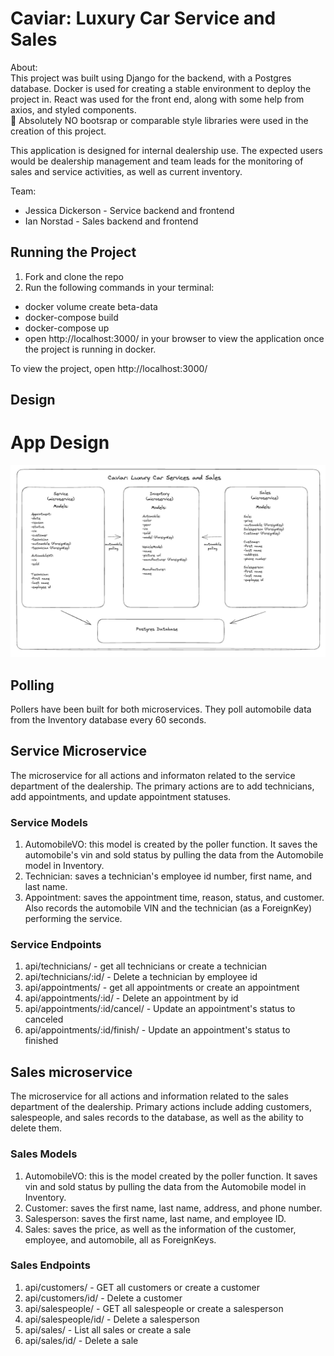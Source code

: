 # Caviar: Luxury Car Service and Sales

About:\
This project was built using Django for the backend, with a Postgres database. Docker is used for creating a stable environment to deploy the project in. React was used for the front end, along with some help from axios, and styled components.\
:no_entry_sign:	Absolutely NO bootsrap or comparable style libraries were used in the creation of this project.

This application is designed for internal dealership use. The expected users would be dealership management and team leads for the monitoring of sales and service activities, as well as current inventory.

Team:
* Jessica Dickerson - Service backend and frontend
* Ian Norstad - Sales backend and frontend

## Running the Project

1. Fork and clone the repo
2. Run the following commands in your terminal:
- docker volume create beta-data
- docker-compose build
- docker-compose up
- open http://localhost:3000/ in your browser to view the application once the project is running in docker.

To view the project, open http://localhost:3000/

## Design
# App Design

![Alt text](Caviar-Model-Diagram.png)

## Polling
Pollers have been built for both microservices. They poll automobile data from the Inventory database every 60 seconds.

## Service Microservice
The microservice for all actions and informaton related to the service department of the dealership. The primary actions are to add technicians, add appointments, and update appointment statuses.

### Service Models
1. AutomobileVO: this model is created by the poller function. It saves the automobile's vin and sold status by pulling the data from the Automobile model in Inventory.
2. Technician: saves a technician's employee id number, first name, and last name.
3. Appointment: saves the appointment time, reason, status, and customer. Also records the automobile VIN and the technician (as a ForeignKey) performing the service.

### Service Endpoints
1. api/technicians/ - get all technicians or create a technician
2. api/technicians/:id/ - Delete a technician by employee id
3. api/appointments/ - get all appointments or create an appointment
4. api/appointments/:id/ - Delete an appointment by id
5. api/appointments/:id/cancel/ - Update an appointment's status to canceled
6. api/appointments/:id/finish/ - Update an appointment's status to finished

## Sales microservice
The microservice for all actions and information related to the sales department of the dealership. Primary actions include adding customers, salespeople, and sales records to the database, as well as the ability to delete them.

### Sales Models
1. AutomobileVO: this is the model created by the poller function. It saves vin and sold status by pulling the data from the Automobile model in Inventory.
2. Customer: saves the first name, last name, address, and phone number.
3. Salesperson: saves the first name, last name, and employee ID.
4. Sales: saves the price, as well as the information of the customer, employee, and automobile, all as ForeignKeys.

### Sales Endpoints
1. api/customers/ - GET all customers or create a customer
2. api/customers/id/ - Delete a customer
3. api/salespeople/ - GET all salespeople or create a salesperson
4. api/salespeople/id/ - Delete a salesperson
5. api/sales/ - List all sales or create a sale
6. api/sales/id/ - Delete a sale
